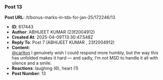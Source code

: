 ### Post 13
**Post URL**: /t/bonus-marks-in-tds-for-jan-25/172246/13
- **ID**: 617443
- **Author**: ABHIJEET KUMAR  (23f2004912)
- **Created At**: 2025-04-09T13:30:47.548Z
- **Reply To**: Post 7 (ABHIJEET KUMAR , 23f2004912)
- **Content**:  
  <a class="mention" href="/u/carlton">@carlton</a> I genuinely wish I could respond more humbly, but the way this has unfolded makes it hard — and sadly, I’m not MSD to handle it all with silence and a smile.
- **Reactions**: laughing (6), heart (1)
- **Post Number**: 13

